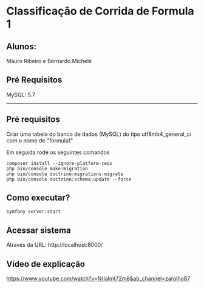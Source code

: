 # Classificação de Corrida de Formula 1

## Alunos:
Mauro Ribeiro e Bernardo Michels

## Pré Requisitos
MySQL: 5.7

---

## Pré requisitos

Criar uma tabela do banco de dados (MySQL) do tipo utf8mb4_general_ci com o nome de "formula1"

Em seguida rode os seguintes comandos

```properties
composer install --ignore-platform-reqs
php bin/console make:migration
php bin/console doctrine:migrations:migrate
php bin/console doctrine:schema:update --force
```


## Como executar?

```properties
symfony server:start
```

## Acessar sistema

Através da URL: http://localhost:8000/


## Vídeo de explicação
https://www.youtube.com/watch?v=Nrlalmt72m8&ab_channel=zarolho87
